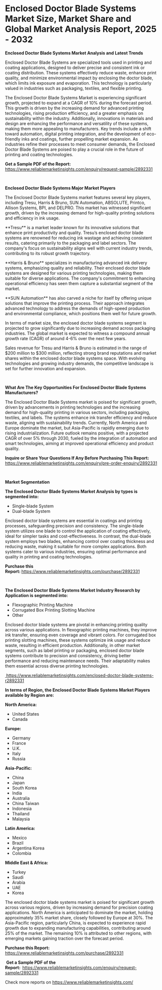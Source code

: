 <p><h1>Enclosed Doctor Blade Systems Market Size, Market Share and Global Market Analysis Report, 2025 - 2032</h1></p><p><strong>Enclosed Doctor Blade Systems Market Analysis and Latest Trends</strong></p>
<p><p>Enclosed Doctor Blade Systems are specialized tools used in printing and coating applications, designed to deliver precise and consistent ink or coating distribution. These systems effectively reduce waste, enhance print quality, and minimize environmental impact by enclosing the doctor blade, which limits ink exposure and evaporation. This technology is particularly valued in industries such as packaging, textiles, and flexible printing.</p><p>The Enclosed Doctor Blade Systems Market is experiencing significant growth, projected to expand at a CAGR of 10% during the forecast period. This growth is driven by the increasing demand for advanced printing technologies, rising production efficiency, and a greater emphasis on sustainability within the industry. Additionally, innovations in materials and design are enhancing the performance and versatility of these systems, making them more appealing to manufacturers. Key trends include a shift toward automation, digital printing integration, and the development of eco-friendly inks and coatings, further propelling market expansion. As industries refine their processes to meet consumer demands, the Enclosed Doctor Blade Systems are poised to play a crucial role in the future of printing and coating technologies.</p></p>
<p><strong>Get a Sample PDF of the Report:&nbsp;</strong> <a href="https://www.reliablemarketinsights.com/enquiry/request-sample/2892331?utm_campaign=3223&utm_medium=2&utm_source=Github&utm_content=ia&utm_term=15032025&utm_id=enclosed-doctor-blade-systems">https://www.reliablemarketinsights.com/enquiry/request-sample/2892331</a></p>
<p>&nbsp;</p>
<p><strong>Enclosed Doctor Blade Systems Major Market Players</strong></p>
<p><p>The Enclosed Doctor Blade Systems market features several key players, including Tresu, Harris & Bruno, SUN Automation, ABSOLUTE, Printco, Allison Systems, BPI, and DELPRO. This market has witnessed significant growth, driven by the increasing demand for high-quality printing solutions and efficiency in ink usage.</p><p>**Tresu** is a market leader known for its innovative solutions that enhance print productivity and quality. Tresu’s enclosed doctor blade systems are renowned for reducing ink wastage and achieving consistent results, catering primarily to the packaging and label sectors. The company's focus on sustainability aligns well with current industry trends, contributing to its robust growth trajectory.</p><p>**Harris & Bruno** specializes in manufacturing advanced ink delivery systems, emphasizing quality and reliability. Their enclosed doctor blade systems are designed for various printing technologies, making them suitable for diverse applications. The company's commitment to enhancing operational efficiency has seen them capture a substantial segment of the market.</p><p>**SUN Automation** has also carved a niche for itself by offering unique solutions that improve the printing process. Their approach integrates advanced technology to address the demands of high-speed production and environmental compliance, which positions them well for future growth.</p><p>In terms of market size, the enclosed doctor blade systems segment is projected to grow significantly due to increasing demand across packaging industries. The global market is expected to witness a compound annual growth rate (CAGR) of around 4-6% over the next few years.</p><p>Sales revenue for Tresu and Harris & Bruno is estimated in the range of $200 million to $300 million, reflecting strong brand reputations and market shares within the enclosed doctor blade systems space. With evolving technologies and growing industry demands, the competitive landscape is set for further innovation and expansion.</p></p>
<p>&nbsp;</p>
<p><strong>What Are The Key Opportunities For Enclosed Doctor Blade Systems Manufacturers?</strong></p>
<p><p>The Enclosed Doctor Blade Systems market is poised for significant growth, driven by advancements in printing technologies and the increasing demand for high-quality printing in various sectors, including packaging, textiles, and labels. The systems enhance ink transfer efficiency and reduce waste, aligning with sustainability trends. Currently, North America and Europe dominate the market, but Asia-Pacific is rapidly emerging due to rising industrialization. Future outlook remains positive, with a projected CAGR of over 5% through 2030, fueled by the integration of automation and smart technologies, aiming at improved operational efficiency and product quality.</p></p>
<p><strong>Inquire or Share Your Questions If Any Before Purchasing This Report:</strong> <a href="https://www.reliablemarketinsights.com/enquiry/pre-order-enquiry/2892331?utm_campaign=3223&utm_medium=2&utm_source=Github&utm_content=ia&utm_term=15032025&utm_id=enclosed-doctor-blade-systems">https://www.reliablemarketinsights.com/enquiry/pre-order-enquiry/2892331</a></p>
<p>&nbsp;</p>
<p><strong>Market Segmentation</strong></p>
<p><strong>The Enclosed Doctor Blade Systems Market Analysis by types is segmented into:</strong></p>
<p><ul><li>Single-blade System</li><li>Dual-blade System</li></ul></p>
<p><p>Enclosed doctor blade systems are essential in coatings and printing processes, safeguarding precision and consistency. The single-blade system utilizes one blade to control the application of coating effectively, ideal for simpler tasks and cost-effectiveness. In contrast, the dual-blade system employs two blades, enhancing control over coating thickness and reducing waste, making it suitable for more complex applications. Both systems cater to various industries, ensuring optimal performance and quality in printing and coating technologies.</p></p>
<p><strong>Purchase this Report:&nbsp;</strong><a href="https://www.reliablemarketinsights.com/purchase/2892331?utm_campaign=3223&utm_medium=2&utm_source=Github&utm_content=ia&utm_term=15032025&utm_id=enclosed-doctor-blade-systems">https://www.reliablemarketinsights.com/purchase/2892331</a></p>
<p>&nbsp;</p>
<p><strong>The Enclosed Doctor Blade Systems Market Industry Research by Application is segmented into:</strong></p>
<p><ul><li>Flexographic Printing Machine</li><li>Corrugated Box Printing Slotting Machine</li><li>Other</li></ul></p>
<p><p>Enclosed doctor blade systems are pivotal in enhancing printing quality across various applications. In flexographic printing machines, they improve ink transfer, ensuring even coverage and vibrant colors. For corrugated box printing slotting machines, these systems optimize ink usage and reduce waste, resulting in efficient production. Additionally, in other market segments, such as label printing or packaging, enclosed doctor blade systems contribute to precision and consistency, driving better performance and reducing maintenance needs. Their adaptability makes them essential across diverse printing technologies.</p></p>
<p><a href="https://www.reliablemarketinsights.com/enclosed-doctor-blade-systems-r2892331?utm_campaign=3223&utm_medium=2&utm_source=Github&utm_content=ia&utm_term=15032025&utm_id=enclosed-doctor-blade-systems">&nbsp;https://www.reliablemarketinsights.com/enclosed-doctor-blade-systems-r2892331</a></p>
<p><strong>In terms of Region, the Enclosed Doctor Blade Systems Market Players available by Region are:</strong></p>
<p>
    <p> <strong> North America: </strong>
        <ul>
            <li>United States</li>
            <li>Canada</li>
        </ul>
        </p> 
    <p> <strong> Europe: </strong>
        <ul>
            <li>Germany</li>
            <li>France</li>
            <li>U.K.</li>
            <li>Italy</li>
            <li>Russia</li>
        </ul>
        </p> 
    <p> <strong> Asia-Pacific: </strong>
        <ul>
            <li>China</li>
            <li>Japan</li>
            <li>South Korea</li>
            <li>India</li>
            <li>Australia</li>
            <li>China Taiwan</li>
            <li>Indonesia</li>
            <li>Thailand</li>
            <li>Malaysia</li>
        </ul>
        </p> 
    <p> <strong> Latin America: </strong>
        <ul>
            <li>Mexico</li>
            <li>Brazil</li>
            <li>Argentina Korea</li>
            <li>Colombia</li>
        </ul>
        </p> 
    <p> <strong> Middle East & Africa: </strong>
        <ul>
            <li>Turkey</li>
            <li>Saudi</li>
            <li>Arabia</li>
            <li>UAE</li>
            <li>Korea</li>
        </ul>
    </p>
    </p>
<p><p>The enclosed doctor blade systems market is poised for significant growth across various regions, driven by increasing demand for precision coating applications. North America is anticipated to dominate the market, holding approximately 35% market share, closely followed by Europe at 30%. The Asia-Pacific region, particularly China, is expected to experience rapid growth due to expanding manufacturing capabilities, contributing around 25% of the market. The remaining 10% is attributed to other regions, with emerging markets gaining traction over the forecast period.</p></p>
<p><strong>Purchase this Report: </strong><a href="https://www.reliablemarketinsights.com/purchase/2892331?utm_campaign=3223&utm_medium=2&utm_source=Github&utm_content=ia&utm_term=15032025&utm_id=enclosed-doctor-blade-systems">https://www.reliablemarketinsights.com/purchase/2892331</a></p>
<p>&nbsp;<strong>Get a Sample PDF of the Report:&nbsp;&nbsp;</strong><a href="https://www.reliablemarketinsights.com/enquiry/request-sample/2892331?utm_campaign=3223&utm_medium=2&utm_source=Github&utm_content=ia&utm_term=15032025&utm_id=enclosed-doctor-blade-systems">https://www.reliablemarketinsights.com/enquiry/request-sample/2892331</a></p>
<p><strong></strong></p>
<p>Check more reports on <a href="https://www.reliablemarketinsights.com/?utm_campaign=3223&utm_medium=2&utm_source=Github&utm_content=ia&utm_term=15032025&utm_id=enclosed-doctor-blade-systems">https://www.reliablemarketinsights.com/</a></p>